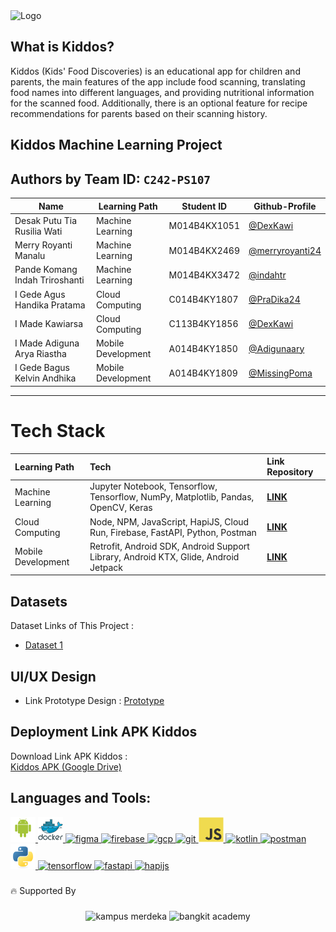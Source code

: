 <img src="https://i.postimg.cc/XJKNG9VQ/Logo-App-Kiddos-V2-01.png" alt="Logo" width="200"/>

## What is Kiddos?
Kiddos (Kids' Food Discoveries) is an educational app for children and parents, the main features of the app include food scanning, translating food names into different languages, and providing nutritional information for the scanned food. Additionally, there is an optional feature for recipe recommendations for parents based on their scanning history.

## Kiddos Machine Learning Project


## Authors by Team ID: `C242-PS107`
| Name | Learning Path | Student ID | Github-Profile |
| ------ | ------ | ------ |------ |
| Desak Putu Tia Rusilia Wati | Machine Learning | M014B4KX1051 | [@DexKawi](https://github.com/DexKawi)  |
| Merry Royanti Manalu | Machine Learning | M014B4KX2469 | [@merryroyanti24](https://github.com/merryroyanti24)|
| Pande Komang Indah Triroshanti | Machine Learning | M014B4KX3472 | [@indahtr](https://github.com/indahtr)  |
| I Gede Agus Handika Pratama | Cloud Computing | C014B4KY1807 | [@PraDika24](https://github.com/PraDika24)  |
| I Made Kawiarsa | Cloud Computing | C113B4KY1856 | [@DexKawi](https://github.com/DexKawi) |
| I Made Adiguna Arya Riastha | Mobile Development | A014B4KY1850 | [@Adigunaary](https://github.com/Adigunaary) |
| I Gede Bagus Kelvin Andhika | Mobile Development | A014B4KY1809 | [@MissingPoma](https://github.com/MissingPoma) |

---
# Tech Stack

| Learning Path      | Tech                                                                                                             | Link Repository                                                       |
|:-------------------|:-----------------------------------------------------------------------------------------------------------------|:----------------------------------------------------------------------|
| Machine Learning   | Jupyter Notebook, Tensorflow, Tensorflow, NumPy, Matplotlib, Pandas, OpenCV, Keras                                  | **[LINK](https://github.com/Kiddos-Kids-Food-Discoveries/kiddos-ml)**                |
| Cloud Computing    | Node, NPM, JavaScript, HapiJS, Cloud Run, Firebase, FastAPI, Python, Postman                                | **[LINK](https://github.com/Kiddos-Kids-Food-Discoveries/Kiddos-API)**                |
| Mobile Development | Retrofit, Android SDK, Android Support Library, Android KTX, Glide, Android Jetpack                                                         | **[LINK](https://github.com/Kiddos-Kids-Food-Discoveries/Kiddos-Android)**                |


## Datasets

Dataset Links of This Project :

- [Dataset 1](https://drive.google.com/drive/folders/1eNQBmQfW43fSzEn5vB0CuC-oUc9nAeAa?usp=drive_link)



## UI/UX Design

- Link Prototype Design : [Prototype](https://www.figma.com/design/IJxp6QTYNBPM6oCGC6U4eU/Untitled?node-id=0-1&t=cj9lCHpntOMwY5Ur-1)

## Deployment Link APK Kiddos

Download Link APK Kiddos :<br>
[Kiddos APK (Google Drive)](#)


## Languages and Tools:
<p align="left"> <a href="https://developer.android.com" target="_blank" rel="noreferrer"> <img src="https://raw.githubusercontent.com/devicons/devicon/master/icons/android/android-original-wordmark.svg" alt="android" width="40" height="40"/> </a> <a href="https://www.docker.com/" target="_blank" rel="noreferrer"> <img src="https://raw.githubusercontent.com/devicons/devicon/master/icons/docker/docker-original-wordmark.svg" alt="docker" width="40" height="40"/> </a> <a href="https://www.figma.com/" target="_blank" rel="noreferrer"> <img src="https://www.vectorlogo.zone/logos/figma/figma-icon.svg" alt="figma" width="40" height="40"/> </a> <a href="https://firebase.google.com/" target="_blank" rel="noreferrer"> <img src="https://www.vectorlogo.zone/logos/firebase/firebase-icon.svg" alt="firebase" width="40" height="40"/> </a>  <a href="https://cloud.google.com" target="_blank" rel="noreferrer"> <img src="https://www.vectorlogo.zone/logos/google_cloud/google_cloud-icon.svg" alt="gcp" width="40" height="40"/> </a> <a href="https://git-scm.com/" target="_blank" rel="noreferrer"> <img src="https://www.vectorlogo.zone/logos/git-scm/git-scm-icon.svg" alt="git" width="40" height="40"/> </a> <a href="https://developer.mozilla.org/en-US/docs/Web/JavaScript" target="_blank" rel="noreferrer"> <img src="https://raw.githubusercontent.com/devicons/devicon/master/icons/javascript/javascript-original.svg" alt="javascript" width="40" height="40"/> </a> <a href="https://kotlinlang.org" target="_blank" rel="noreferrer"> <img src="https://www.vectorlogo.zone/logos/kotlinlang/kotlinlang-icon.svg" alt="kotlin" width="40" height="40"/> </a> <a href="https://postman.com" target="_blank" rel="noreferrer"> <img src="https://www.vectorlogo.zone/logos/getpostman/getpostman-icon.svg" alt="postman" width="40" height="40"/> </a> <a href="https://www.python.org" target="_blank" rel="noreferrer"> <img src="https://raw.githubusercontent.com/devicons/devicon/master/icons/python/python-original.svg" alt="python" width="40" height="40"/> </a> <a href="https://www.tensorflow.org" target="_blank" rel="noreferrer"> <img src="https://www.vectorlogo.zone/logos/tensorflow/tensorflow-icon.svg" alt="tensorflow" width="40" height="40"/> </a> <a href="https://fastapi.tiangolo.com" target="_blank" rel="noreferrer"> <img src="https://fastapi.tiangolo.com/img/logo-margin/logo-teal.png" alt="fastapi" width="100" height="40"/> </a> <a href="https://hapi.dev" target="_blank" rel="noreferrer"> <img src="https://avatars.githubusercontent.com/u/3774533?s=200&v=4" alt="hapijs" width="40" height="40"/> </a> </p>

###

🔥 Supported By

###

<div align="center">
  <img src="https://i.postimg.cc/Th8NFNLc/Kampus-Merdeka-MASTER.png" height="80" alt="kampus merdeka" style="margin-right: width:100px;"/>
  <img src="https://storage.googleapis.com/kampusmerdeka_kemdikbud_go_id/mitra/mitra_af66db2e-0997-4f52-9cc0-a14412eeeab9.png" height="80" alt="bangkit academy" style="margin-right:left0px;"/>
  
</div>

###
